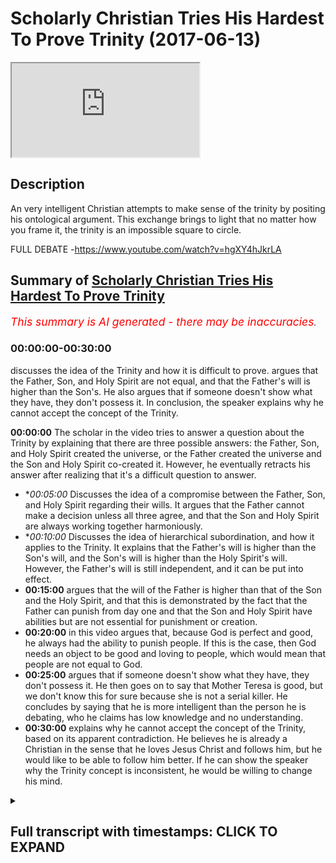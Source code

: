 # Scholarly Christian Tries His Hardest To Prove Trinity (2017-06-13)

<iframe loading='lazy' allow='autoplay' src='https://www.youtube.com/embed/gfo_IMb0t6M'></iframe>

## Description

An very intelligent Christian attempts to make sense of the trinity by positing his ontological argument. This exchange brings to light that no matter how you frame it, the trinity is an impossible square to circle.

FULL DEBATE -https://www.youtube.com/watch?v=hgXY4hJkrLA

## Summary of [Scholarly Christian Tries His Hardest To Prove Trinity](https://www.youtube.com/watch?v=gfo_IMb0t6M)


*<span style="color:red; font-size:125%">This summary is AI generated - there may be inaccuracies</span>. [](/)*

### <a onclick="modifyYTiframeseektime('0')">00:00:00-00:30:00</a>

discusses the idea of the Trinity and how it is difficult to prove. argues that the Father, Son, and Holy Spirit are not equal, and that the Father's will is higher than the Son's. He also argues that if someone doesn't show what they have, they don't possess it. In conclusion, the speaker explains why he cannot accept the concept of the Trinity.

**<a onclick="modifyYTiframeseektime('0')">00:00:00</a>** The scholar in the video tries to answer a question about the Trinity by explaining that there are three possible answers: the Father, Son, and Holy Spirit created the universe, or the Father created the universe and the Son and Holy Spirit co-created it. However, he eventually retracts his answer after realizing that it's a difficult question to answer.
* **<a onclick="modifyYTiframeseektime('300')">00:05:00</a>* Discusses the idea of a compromise between the Father, Son, and Holy Spirit regarding their wills. It argues that the Father cannot make a decision unless all three agree, and that the Son and Holy Spirit are always working together harmoniously.
* **<a onclick="modifyYTiframeseektime('600')">00:10:00</a>* Discusses the idea of hierarchical subordination, and how it applies to the Trinity. It explains that the Father's will is higher than the Son's will, and the Son's will is higher than the Holy Spirit's will. However, the Father's will is still independent, and it can be put into effect.
* **<a onclick="modifyYTiframeseektime('900')">00:15:00</a>** argues that the will of the Father is higher than that of the Son and the Holy Spirit, and that this is demonstrated by the fact that the Father can punish from day one and that the Son and Holy Spirit have abilities but are not essential for punishment or creation.
* **<a onclick="modifyYTiframeseektime('1200')">00:20:00</a>** in this video argues that, because God is perfect and good, he always had the ability to punish people. If this is the case, then God needs an object to be good and loving to people, which would mean that people are not equal to God.
* **<a onclick="modifyYTiframeseektime('1500')">00:25:00</a>** argues that if someone doesn't show what they have, they don't possess it. He then goes on to say that Mother Teresa is good, but we don't know this for sure because she is not a serial killer. He concludes by saying that he is more intelligent than the person he is debating, who he claims has low knowledge and no understanding.
* **<a onclick="modifyYTiframeseektime('1800')">00:30:00</a>** explains why he cannot accept the concept of the Trinity, based on its apparent contradiction. He believes he is already a Christian in the sense that he loves Jesus Christ and follows him, but he would like to be able to follow him better. If he can show the speaker why the Trinity concept is inconsistent, he would be willing to change his mind.

<details><summary><h2>Full transcript with timestamps: CLICK TO EXPAND</h2></summary>

<a onclick="modifyYTiframeseektime('0')">0:00:00</a> frankly the morality of question I think  
<a onclick="modifyYTiframeseektime('1')">0:00:01</a> that question should be asked your  
<a onclick="modifyYTiframeseektime('2')">0:00:02</a> priests with themselves and understand  
<a onclick="modifyYTiframeseektime('4')">0:00:04</a> it that's all you had modeless and five  
<a onclick="modifyYTiframeseektime('5')">0:00:05</a> sizes and different it with the  
<a onclick="modifyYTiframeseektime('8')">0:00:08</a> approximate no no one disagreed also  
<a onclick="modifyYTiframeseektime('10')">0:00:10</a> hate no one realized you have sex to be  
<a onclick="modifyYTiframeseektime('12')">0:00:12</a> the owner to criticize you your primary  
<a onclick="modifyYTiframeseektime('14')">0:00:14</a> discreet as well but no one disagrees  
<a onclick="modifyYTiframeseektime('16')">0:00:16</a> there is no limitations of the Bible  
<a onclick="modifyYTiframeseektime('18')">0:00:18</a> because I listen this is why me you  
<a onclick="modifyYTiframeseektime('20')">0:00:20</a> supervise them I'm saying you've said  
<a onclick="modifyYTiframeseektime('22')">0:00:22</a> about a different sect of Islam  
<a onclick="modifyYTiframeseektime('24')">0:00:24</a> look at what your for suppose what you  
<a onclick="modifyYTiframeseektime('27')">0:00:27</a> my question to you was simple yeah and I  
<a onclick="modifyYTiframeseektime('29')">0:00:29</a> want you to answer my question I'm  
<a onclick="modifyYTiframeseektime('30')">0:00:30</a> saying to you look we've got three  
<a onclick="modifyYTiframeseektime('33')">0:00:33</a> possibilities  
<a onclick="modifyYTiframeseektime('33')">0:00:33</a> it was previously relieved and innocent  
<a onclick="modifyYTiframeseektime('36')">0:00:36</a> I don't feel impression is this is a  
<a onclick="modifyYTiframeseektime('37')">0:00:37</a> father quick serve either it since the  
<a onclick="modifyYTiframeseektime('39')">0:00:39</a> father the ultimate creates or both  
<a onclick="modifyYTiframeseektime('41')">0:00:41</a> exists yes or no  
<a onclick="modifyYTiframeseektime('44')">0:00:44</a> Yoshio defined you're making like it  
<a onclick="modifyYTiframeseektime('46')">0:00:46</a> doesn't run it is the father bill such a  
<a onclick="modifyYTiframeseektime('49')">0:00:49</a> solemn ask you this is our questioning  
<a onclick="modifyYTiframeseektime('51')">0:00:51</a> you it's a father frame of the question  
<a onclick="modifyYTiframeseektime('53')">0:00:53</a> yeah which you become confused by the  
<a onclick="modifyYTiframeseektime('55')">0:00:55</a> way you frame the question why argue it  
<a onclick="modifyYTiframeseektime('57')">0:00:57</a> we argue and you know answer my question  
<a onclick="modifyYTiframeseektime('59')">0:00:59</a> if your people are realizing that  
<a onclick="modifyYTiframeseektime('60')">0:01:00</a> nothing else your wife is because  
<a onclick="modifyYTiframeseektime('65')">0:01:05</a> philosophers and restricted line is the  
<a onclick="modifyYTiframeseektime('71')">0:01:11</a> crater crash is the father the creator  
<a onclick="modifyYTiframeseektime('73')">0:01:13</a> you know the question fundamentally  
<a onclick="modifyYTiframeseektime('74')">0:01:14</a> wrong really understand the Christian  
<a onclick="modifyYTiframeseektime('77')">0:01:17</a> constables go I'm just asking is a  
<a onclick="modifyYTiframeseektime('79')">0:01:19</a> fundraiser on chronic say that's a super  
<a onclick="modifyYTiframeseektime('81')">0:01:21</a> father come Holy Spirit that he's the  
<a onclick="modifyYTiframeseektime('84')">0:01:24</a> traitor who the father horizontal  
<a onclick="modifyYTiframeseektime('86')">0:01:26</a> between goes the grip now I'm just  
<a onclick="modifyYTiframeseektime('88')">0:01:28</a> asking you now let me let me with your  
<a onclick="modifyYTiframeseektime('90')">0:01:30</a> journey the Trinity has three different  
<a onclick="modifyYTiframeseektime('92')">0:01:32</a> part yeah not on okay three different  
<a onclick="modifyYTiframeseektime('95')">0:01:35</a> persons I saw it I apologize I put my my  
<a onclick="modifyYTiframeseektime('97')">0:01:37</a> mistake my mistake my mistake Monica  
<a onclick="modifyYTiframeseektime('99')">0:01:39</a> very promising research okay fine like  
<a onclick="modifyYTiframeseektime('102')">0:01:42</a> which is fine fine I retracted it I  
<a onclick="modifyYTiframeseektime('105')">0:01:45</a> retracted it I'm sorry I'm late okay you  
<a onclick="modifyYTiframeseektime('109')">0:01:49</a> must get it right all right now Peter  
<a onclick="modifyYTiframeseektime('111')">0:01:51</a> Fonda that's one person else did the  
<a onclick="modifyYTiframeseektime('113')">0:01:53</a> father  
<a onclick="modifyYTiframeseektime('114')">0:01:54</a> solely and ultimately create universes  
<a onclick="modifyYTiframeseektime('116')">0:01:56</a> on earth or creating the world  
<a onclick="modifyYTiframeseektime('118')">0:01:58</a> the father cylinder  
<a onclick="modifyYTiframeseektime('121')">0:02:01</a> laughing mr. popper this is becoming a  
<a onclick="modifyYTiframeseektime('124')">0:02:04</a> spectacle but you want to sail  
<a onclick="modifyYTiframeseektime('127')">0:02:07</a> especially with Genesis in Genesis 1:1  
<a onclick="modifyYTiframeseektime('131')">0:02:11</a> it's only we don't want let the public  
<a onclick="modifyYTiframeseektime('133')">0:02:13</a> see for yourself okay let's go by myself  
<a onclick="modifyYTiframeseektime('135')">0:02:15</a> according to the Bible here's a fully  
<a onclick="modifyYTiframeseektime('137')">0:02:17</a> holy search he's probably going to be a  
<a onclick="modifyYTiframeseektime('139')">0:02:19</a> bishop yes yes let us make man in our  
<a onclick="modifyYTiframeseektime('142')">0:02:22</a> image but my issue here is this Jesus  
<a onclick="modifyYTiframeseektime('145')">0:02:25</a> fine but we did Jesus Christ for crater  
<a onclick="modifyYTiframeseektime('148')">0:02:28</a> and I know you know you don't believe it  
<a onclick="modifyYTiframeseektime('150')">0:02:30</a> you can't you can't seriously listen  
<a onclick="modifyYTiframeseektime('152')">0:02:32</a> this and Roger I know you see the  
<a onclick="modifyYTiframeseektime('154')">0:02:34</a> contradiction you interrupted me yes I'm  
<a onclick="modifyYTiframeseektime('157')">0:02:37</a> sorry buddy I'm sorry I sick dog I think  
<a onclick="modifyYTiframeseektime('160')">0:02:40</a> the problem is what you're doing right  
<a onclick="modifyYTiframeseektime('161')">0:02:41</a> now you're going to pray for a frame of  
<a onclick="modifyYTiframeseektime('163')">0:02:43</a> honor and the way you want I'm asking up  
<a onclick="modifyYTiframeseektime('164')">0:02:44</a> some parsley and it's a fair question  
<a onclick="modifyYTiframeseektime('167')">0:02:47</a> I'm sure they'd all be honest with  
<a onclick="modifyYTiframeseektime('169')">0:02:49</a> yourself yes let the Bible speak  
<a onclick="modifyYTiframeseektime('170')">0:02:50</a> I'm being honest I'm asking is this a  
<a onclick="modifyYTiframeseektime('173')">0:02:53</a> fair question did the father create the  
<a onclick="modifyYTiframeseektime('175')">0:02:55</a> universe yes or no with a fellow with a  
<a onclick="modifyYTiframeseektime('177')">0:02:57</a> son Holy Spirit era there's a father so  
<a onclick="modifyYTiframeseektime('179')">0:02:59</a> neat no no no no no my question and the  
<a onclick="modifyYTiframeseektime('182')">0:03:02</a> holy supply power did the father create  
<a onclick="modifyYTiframeseektime('192')">0:03:12</a> the universe only harmonious our son  
<a onclick="modifyYTiframeseektime('195')">0:03:15</a> Holy Spirit create the universe I'm  
<a onclick="modifyYTiframeseektime('196')">0:03:16</a> asking you about the father once Oh Lord  
<a onclick="modifyYTiframeseektime('199')">0:03:19</a> father son Holy Spirit so no daughters  
<a onclick="modifyYTiframeseektime('202')">0:03:22</a> oh great so there are so your answer is  
<a onclick="modifyYTiframeseektime('204')">0:03:24</a> no then God in himself  
<a onclick="modifyYTiframeseektime('206')">0:03:26</a> now this for the father by himself is  
<a onclick="modifyYTiframeseektime('208')">0:03:28</a> not cleaning responsibility okay  
<a onclick="modifyYTiframeseektime('210')">0:03:30</a> the father is an entity is a person yeah  
<a onclick="modifyYTiframeseektime('214')">0:03:34</a> okay so I can research you the father  
<a onclick="modifyYTiframeseektime('216')">0:03:36</a> specifically yes okay I'm asking your  
<a onclick="modifyYTiframeseektime('220')">0:03:40</a> question just about the father I'm  
<a onclick="modifyYTiframeseektime('222')">0:03:42</a> asking did the father create the  
<a onclick="modifyYTiframeseektime('225')">0:03:45</a> universe yes or no it's such an easy  
<a onclick="modifyYTiframeseektime('227')">0:03:47</a> question I can't believe that we do this  
<a onclick="modifyYTiframeseektime('229')">0:03:49</a> the problem is getting on a species is  
<a onclick="modifyYTiframeseektime('234')">0:03:54</a> contrasting cause it's once you sound  
<a onclick="modifyYTiframeseektime('236')">0:03:56</a> like a politician my mind like a very  
<a onclick="modifyYTiframeseektime('239')">0:03:59</a> fancy  
<a onclick="modifyYTiframeseektime('241')">0:04:01</a> Julian tonight you want you want a  
<a onclick="modifyYTiframeseektime('243')">0:04:03</a> hooker you're right a question I'm  
<a onclick="modifyYTiframeseektime('245')">0:04:05</a> trying to teach you something I say look  
<a onclick="modifyYTiframeseektime('246')">0:04:06</a> don't try am I not allowed according to  
<a onclick="modifyYTiframeseektime('250')">0:04:10</a> the Trinity your understanding of the  
<a onclick="modifyYTiframeseektime('251')">0:04:11</a> Constitution - yeah  
<a onclick="modifyYTiframeseektime('253')">0:04:13</a> am I not allowed to make specific  
<a onclick="modifyYTiframeseektime('255')">0:04:15</a> references so I also have the three  
<a onclick="modifyYTiframeseektime('258')">0:04:18</a> entities of the tourney am I not allowed  
<a onclick="modifyYTiframeseektime('260')">0:04:20</a> to do that but you understand how the  
<a onclick="modifyYTiframeseektime('261')">0:04:21</a> Bible talks about Thor what is one okay  
<a onclick="modifyYTiframeseektime('264')">0:04:24</a> fine fine every first year hisses you  
<a onclick="modifyYTiframeseektime('266')">0:04:26</a> can't separate the father the father  
<a onclick="modifyYTiframeseektime('268')">0:04:28</a> make you puke on Wednesday we'll make  
<a onclick="modifyYTiframeseektime('271')">0:04:31</a> sure so I can talk about the fun one so  
<a onclick="modifyYTiframeseektime('272')">0:04:32</a> we can talk about I'm trying to say your  
<a onclick="modifyYTiframeseektime('274')">0:04:34</a> question is why do you need to  
<a onclick="modifyYTiframeseektime('278')">0:04:38</a> understand how project within the Bible  
<a onclick="modifyYTiframeseektime('279')">0:04:39</a> and why this report with this behavior  
<a onclick="modifyYTiframeseektime('281')">0:04:41</a> stops one yes I clearly see that Jesus  
<a onclick="modifyYTiframeseektime('284')">0:04:44</a> Christ is worship before him jealous God  
<a onclick="modifyYTiframeseektime('286')">0:04:46</a> the particle a master yes of course the  
<a onclick="modifyYTiframeseektime('288')">0:04:48</a> part is called for the sons of God it  
<a onclick="modifyYTiframeseektime('291')">0:04:51</a> said that the Sun for the world going  
<a onclick="modifyYTiframeseektime('292')">0:04:52</a> back to our previous open  
<a onclick="modifyYTiframeseektime('293')">0:04:53</a> nobody's various sports that we  
<a onclick="modifyYTiframeseektime('295')">0:04:55</a> apprentice well what about occupy you  
<a onclick="modifyYTiframeseektime('297')">0:04:57</a> see you're asking because they kind of  
<a onclick="modifyYTiframeseektime('298')">0:04:58</a> look at the understand in the Bible to  
<a onclick="modifyYTiframeseektime('300')">0:05:00</a> say an agreement abilities review  
<a onclick="modifyYTiframeseektime('303')">0:05:03</a> Keeley's Elohim prefer listen listen  
<a onclick="modifyYTiframeseektime('305')">0:05:05</a> listen listen listen my question is it's  
<a onclick="modifyYTiframeseektime('307')">0:05:07</a> a misdemeanor and real it can be look at  
<a onclick="modifyYTiframeseektime('310')">0:05:10</a> me  
<a onclick="modifyYTiframeseektime('310')">0:05:10</a> Andrew it says I'm not the Moblin mind  
<a onclick="modifyYTiframeseektime('312')">0:05:12</a> games I'm asking you straight forward  
<a onclick="modifyYTiframeseektime('315')">0:05:15</a> person now let me ask you a question did  
<a onclick="modifyYTiframeseektime('317')">0:05:17</a> the Holy Spirit clear the universe the  
<a onclick="modifyYTiframeseektime('319')">0:05:19</a> Jesus Prayer universe did the power pity  
<a onclick="modifyYTiframeseektime('321')">0:05:21</a> of us okay now if I say to you look if  
<a onclick="modifyYTiframeseektime('325')">0:05:25</a> they all clear the universe has the Holy  
<a onclick="modifyYTiframeseektime('327')">0:05:27</a> Spirit go on independent will it doesn't  
<a onclick="modifyYTiframeseektime('330')">0:05:30</a> have an independent will Jesus will have  
<a onclick="modifyYTiframeseektime('332')">0:05:32</a> an independent real the father of  
<a onclick="modifyYTiframeseektime('333')">0:05:33</a> non-violent offender will will okay all  
<a onclick="modifyYTiframeseektime('338')">0:05:38</a> right what so Jesus can't make decisions  
<a onclick="modifyYTiframeseektime('341')">0:05:41</a> one of us is when you but you see he  
<a onclick="modifyYTiframeseektime('343')">0:05:43</a> discussed our great teachers had praise  
<a onclick="modifyYTiframeseektime('345')">0:05:45</a> to the Father  
<a onclick="modifyYTiframeseektime('346')">0:05:46</a> it is my Lord and my god it says because  
<a onclick="modifyYTiframeseektime('349')">0:05:49</a> I'm very clearly when you buddy prayed  
<a onclick="modifyYTiframeseektime('351')">0:05:51</a> or have independent will explain yes  
<a onclick="modifyYTiframeseektime('354')">0:05:54</a> because if they have one one will do  
<a onclick="modifyYTiframeseektime('357')">0:05:57</a> knowledge they don't have a dependable  
<a onclick="modifyYTiframeseektime('358')">0:05:58</a> it's God's will you call it  
<a onclick="modifyYTiframeseektime('360')">0:06:00</a> okay now this is so good would you agree  
<a onclick="modifyYTiframeseektime('363')">0:06:03</a> decision sir would you agree that his  
<a onclick="modifyYTiframeseektime('366')">0:06:06</a> people power/power the PhD students to  
<a onclick="modifyYTiframeseektime('369')">0:06:09</a> come to earth ironically would you agree  
<a onclick="modifyYTiframeseektime('370')">0:06:10</a> with this way which means a little  
<a onclick="modifyYTiframeseektime('372')">0:06:12</a> awesome  
<a onclick="modifyYTiframeseektime('373')">0:06:13</a> has Jesus going independent will he said  
<a onclick="modifyYTiframeseektime('376')">0:06:16</a> no I said does the father have an  
<a onclick="modifyYTiframeseektime('378')">0:06:18</a> independent way to know such as always  
<a onclick="modifyYTiframeseektime('380')">0:06:20</a> to have an independent way to know is  
<a onclick="modifyYTiframeseektime('381')">0:06:21</a> that your understanding of the tree okay  
<a onclick="modifyYTiframeseektime('383')">0:06:23</a> so well you have to say when you're  
<a onclick="modifyYTiframeseektime('384')">0:06:24</a> talking about the will make sure not  
<a onclick="modifyYTiframeseektime('386')">0:06:26</a> human village Jesus not I'm talking look  
<a onclick="modifyYTiframeseektime('389')">0:06:29</a> for example here with the father that  
<a onclick="modifyYTiframeseektime('391')">0:06:31</a> I'm just ocular straightforward question  
<a onclick="modifyYTiframeseektime('393')">0:06:33</a> independent means that there's no other  
<a onclick="modifyYTiframeseektime('395')">0:06:35</a> into the interdependent agencies I'm  
<a onclick="modifyYTiframeseektime('397')">0:06:37</a> just saying as a father have an  
<a onclick="modifyYTiframeseektime('398')">0:06:38</a> independent will or an interdependent  
<a onclick="modifyYTiframeseektime('401')">0:06:41</a> world  
<a onclick="modifyYTiframeseektime('401')">0:06:41</a> that's what person I'm sorry so the  
<a onclick="modifyYTiframeseektime('403')">0:06:43</a> father does not have an independent rule  
<a onclick="modifyYTiframeseektime('404')">0:06:44</a> no okay so the father I cannot make a  
<a onclick="modifyYTiframeseektime('407')">0:06:47</a> decision  
<a onclick="modifyYTiframeseektime('408')">0:06:48</a> this is such a this is presently there  
<a onclick="modifyYTiframeseektime('411')">0:06:51</a> are other can I think the father cannot  
<a onclick="modifyYTiframeseektime('412')">0:06:52</a> make a decision unless you have a two  
<a onclick="modifyYTiframeseektime('414')">0:06:54</a> agencies agree yeah okay let's do this  
<a onclick="modifyYTiframeseektime('417')">0:06:57</a> it's we're going to go back to the  
<a onclick="modifyYTiframeseektime('419')">0:06:59</a> scripture when it's talking about the  
<a onclick="modifyYTiframeseektime('420')">0:07:00</a> winnable yeah and whatever son yes what  
<a onclick="modifyYTiframeseektime('423')">0:07:03</a> we normally understand what I price in  
<a onclick="modifyYTiframeseektime('424')">0:07:04</a> the human a cartoon so you have a bill  
<a onclick="modifyYTiframeseektime('428')">0:07:08</a> in this provide confidence up here yeah  
<a onclick="modifyYTiframeseektime('430')">0:07:10</a> so here in the to nature yeah this by  
<a onclick="modifyYTiframeseektime('432')">0:07:12</a> nature the atom one will be human nature  
<a onclick="modifyYTiframeseektime('434')">0:07:14</a> got another way okay now I want to ask  
<a onclick="modifyYTiframeseektime('436')">0:07:16</a> you for a question this is so important  
<a onclick="modifyYTiframeseektime('438')">0:07:18</a> it is on board so forth are you saying  
<a onclick="modifyYTiframeseektime('442')">0:07:22</a> independency means you're not  
<a onclick="modifyYTiframeseektime('444')">0:07:24</a> independent it's definitely the weather  
<a onclick="modifyYTiframeseektime('446')">0:07:26</a> in every Rosa my question here today is  
<a onclick="modifyYTiframeseektime('449')">0:07:29</a> so the father cannot make a decision  
<a onclick="modifyYTiframeseektime('451')">0:07:31</a> unless the Holy Spirit and Jesus  
<a onclick="modifyYTiframeseektime('454')">0:07:34</a> approves this decision yes whether from  
<a onclick="modifyYTiframeseektime('457')">0:07:37</a> under public using all the second okay  
<a onclick="modifyYTiframeseektime('460')">0:07:40</a> okay all right you have to then first be  
<a onclick="modifyYTiframeseektime('465')">0:07:45</a> same because the Father Son Holy Spirit  
<a onclick="modifyYTiframeseektime('467')">0:07:47</a> are perfectly good all right that means  
<a onclick="modifyYTiframeseektime('469')">0:07:49</a> that they will automatically follow the  
<a onclick="modifyYTiframeseektime('471')">0:07:51</a> same wills together no no okay so there  
<a onclick="modifyYTiframeseektime('474')">0:07:54</a> will never be a classroom Jake I know  
<a onclick="modifyYTiframeseektime('476')">0:07:56</a> your question is non-sensitive  
<a onclick="modifyYTiframeseektime('478')">0:07:58</a> you know it's not the same as complete  
<a onclick="modifyYTiframeseektime('481')">0:08:01</a> one second one second go ahead sir to  
<a onclick="modifyYTiframeseektime('483')">0:08:03</a> sing the Son and the spirit yes it's  
<a onclick="modifyYTiframeseektime('485')">0:08:05</a> through agree to something yes then you  
<a onclick="modifyYTiframeseektime('487')">0:08:07</a> are presupposing that they could  
<a onclick="modifyYTiframeseektime('489')">0:08:09</a> disagree  
<a onclick="modifyYTiframeseektime('489')">0:08:09</a> none of our because not presuppose that  
<a onclick="modifyYTiframeseektime('491')">0:08:11</a> let's ignore pieces I'm in agreement no  
<a onclick="modifyYTiframeseektime('494')">0:08:14</a> no no but that means that they have to  
<a onclick="modifyYTiframeseektime('495')">0:08:15</a> be the plan oh no no no no I'm saying it  
<a onclick="modifyYTiframeseektime('497')">0:08:17</a> no no no I want to share Bella it's one  
<a onclick="modifyYTiframeseektime('500')">0:08:20</a> thing you got the Father Son Holy Spirit  
<a onclick="modifyYTiframeseektime('501')">0:08:21</a> yeah you're saying that the father it's  
<a onclick="modifyYTiframeseektime('505')">0:08:25</a> not possible for the father to come to  
<a onclick="modifyYTiframeseektime('506')">0:08:26</a> an independent will that they have to be  
<a onclick="modifyYTiframeseektime('508')">0:08:28</a> independent interdependent with the Holy  
<a onclick="modifyYTiframeseektime('510')">0:08:30</a> Spirit and the son yeah  
<a onclick="modifyYTiframeseektime('513')">0:08:33</a> okay this suggests this suggests a  
<a onclick="modifyYTiframeseektime('517')">0:08:37</a> compromise between the three the three  
<a onclick="modifyYTiframeseektime('519')">0:08:39</a> different wheels so in other words all  
<a onclick="modifyYTiframeseektime('521')">0:08:41</a> three agencies all three entities have  
<a onclick="modifyYTiframeseektime('524')">0:08:44</a> come together and one of the two ways  
<a onclick="modifyYTiframeseektime('527')">0:08:47</a> and have come to basically they've  
<a onclick="modifyYTiframeseektime('529')">0:08:49</a> unified will I'll tell you one of the  
<a onclick="modifyYTiframeseektime('531')">0:08:51</a> two ways runway is that one will force  
<a onclick="modifyYTiframeseektime('536')">0:08:56</a> the other two wills to be subordinated  
<a onclick="modifyYTiframeseektime('537')">0:08:57</a> to them which obviously you don't agree  
<a onclick="modifyYTiframeseektime('539')">0:08:59</a> without considering yeah that's the  
<a onclick="modifyYTiframeseektime('540')">0:09:00</a> coordination isn't the other the other  
<a onclick="modifyYTiframeseektime('543')">0:09:03</a> possibility is that they were forced  
<a onclick="modifyYTiframeseektime('545')">0:09:05</a> into a democratic type compromise so  
<a onclick="modifyYTiframeseektime('547')">0:09:07</a> they came together the world came  
<a onclick="modifyYTiframeseektime('549')">0:09:09</a> together literally like in they're doing  
<a onclick="modifyYTiframeseektime('550')">0:09:10</a> the house of parliament and the settlers  
<a onclick="modifyYTiframeseektime('552')">0:09:12</a> okay let's make sure that we agree on  
<a onclick="modifyYTiframeseektime('554')">0:09:14</a> every single thing and therefore the  
<a onclick="modifyYTiframeseektime('557')">0:09:17</a> compromise was made between all three  
<a onclick="modifyYTiframeseektime('559')">0:09:19</a> wheels is that correct  
<a onclick="modifyYTiframeseektime('560')">0:09:20</a> okay so I'll say it depends what you  
<a onclick="modifyYTiframeseektime('562')">0:09:22</a> mean by subordination of them yes you  
<a onclick="modifyYTiframeseektime('563')">0:09:23</a> can hold two functional simulation okay  
<a onclick="modifyYTiframeseektime('566')">0:09:26</a> which is saying that there is  
<a onclick="modifyYTiframeseektime('567')">0:09:27</a> subordination in their relations okay  
<a onclick="modifyYTiframeseektime('569')">0:09:29</a> we're not in their essence so there is  
<a onclick="modifyYTiframeseektime('571')">0:09:31</a> not an ontological subordination  
<a onclick="modifyYTiframeseektime('573')">0:09:33</a> so our giving example arianism here  
<a onclick="modifyYTiframeseektime('576')">0:09:36</a> saying that the father and the son had  
<a onclick="modifyYTiframeseektime('578')">0:09:38</a> differences in their head yes in their  
<a onclick="modifyYTiframeseektime('580')">0:09:40</a> ontology yes so that's why the Sun was  
<a onclick="modifyYTiframeseektime('582')">0:09:42</a> I'm subordinate to the father and that  
<a onclick="modifyYTiframeseektime('584')">0:09:44</a> was a problem that was a half thousand  
<a onclick="modifyYTiframeseektime('586')">0:09:46</a> register while in the Trinity there's  
<a onclick="modifyYTiframeseektime('588')">0:09:48</a> always been understood that there is a  
<a onclick="modifyYTiframeseektime('589')">0:09:49</a> functionals of automation  
<a onclick="modifyYTiframeseektime('590')">0:09:50</a> okay so who's the fella doc yeah there  
<a onclick="modifyYTiframeseektime('592')">0:09:52</a> is a relational hierarchy in the Trinity  
<a onclick="modifyYTiframeseektime('595')">0:09:55</a> a relation while not one of essence  
<a onclick="modifyYTiframeseektime('597')">0:09:57</a> Western center because the father is the  
<a onclick="modifyYTiframeseektime('599')">0:09:59</a> one who generates your son the pergola  
<a onclick="modifyYTiframeseektime('602')">0:10:02</a> okay and the spirit is one who's spy  
<a onclick="modifyYTiframeseektime('604')">0:10:04</a> rated by the bar today Israel a nation I  
<a onclick="modifyYTiframeseektime('607')">0:10:07</a> rock we're not wanted okay the answer  
<a onclick="modifyYTiframeseektime('611')">0:10:11</a> was it I think I read that that's that's  
<a onclick="modifyYTiframeseektime('615')">0:10:15</a> what the learning yes just something  
<a onclick="modifyYTiframeseektime('617')">0:10:17</a> Joshua what people yes yeah sure Andrew  
<a onclick="modifyYTiframeseektime('621')">0:10:21</a> yep I've been going but I think I think  
<a onclick="modifyYTiframeseektime('623')">0:10:23</a> both of you don't understand what the  
<a onclick="modifyYTiframeseektime('625')">0:10:25</a> earlier thing no let me to go is so I  
<a onclick="modifyYTiframeseektime('629')">0:10:29</a> gave me an example so when you have an  
<a onclick="modifyYTiframeseektime('632')">0:10:32</a> ontological  
<a onclick="modifyYTiframeseektime('633')">0:10:33</a> okay differs between an SM betwee to  
<a onclick="modifyYTiframeseektime('636')">0:10:36</a> individualism okay you're saying that  
<a onclick="modifyYTiframeseektime('637')">0:10:37</a> one in their essence is less than the  
<a onclick="modifyYTiframeseektime('639')">0:10:39</a> other so a few minutes are forget it I  
<a onclick="modifyYTiframeseektime('641')">0:10:41</a> have an ontological difference with  
<a onclick="modifyYTiframeseektime('643')">0:10:43</a> another animal an animal is metal  
<a onclick="modifyYTiframeseektime('646')">0:10:46</a> simple okay or cat wasn't honest to suit  
<a onclick="modifyYTiframeseektime('649')">0:10:49</a> our agency so you're all your value is  
<a onclick="modifyYTiframeseektime('651')">0:10:51</a> higher than them you can't do that away  
<a onclick="modifyYTiframeseektime('653')">0:10:53</a> because that's why you don't going to  
<a onclick="modifyYTiframeseektime('655')">0:10:55</a> tell for you know very have to kill an  
<a onclick="modifyYTiframeseektime('657')">0:10:57</a> animal with something wrong okay but if  
<a onclick="modifyYTiframeseektime('659')">0:10:59</a> you look at a family that's right that's  
<a onclick="modifyYTiframeseektime('661')">0:11:01</a> based on like our religious respect it  
<a onclick="modifyYTiframeseektime('662')">0:11:02</a> was like eleven is the more the thing  
<a onclick="modifyYTiframeseektime('664')">0:11:04</a> okay what slice your dog on you and they  
<a onclick="modifyYTiframeseektime('666')">0:11:06</a> give argon yeah and I'm saying I'm  
<a onclick="modifyYTiframeseektime('668')">0:11:08</a> making a similar one so then if you're  
<a onclick="modifyYTiframeseektime('670')">0:11:10</a> looking at relational subordination yeah  
<a onclick="modifyYTiframeseektime('672')">0:11:12</a> you can see in less in a family family  
<a onclick="modifyYTiframeseektime('675')">0:11:15</a> unit yes okay I and my father are same  
<a onclick="modifyYTiframeseektime('678')">0:11:18</a> in essence there is no ontological you  
<a onclick="modifyYTiframeseektime('680')">0:11:20</a> know like the feminist I'm a human  
<a onclick="modifyYTiframeseektime('682')">0:11:22</a> either you are a human from that  
<a onclick="modifyYTiframeseektime('684')">0:11:24</a> perspective yes okay so when were you in  
<a onclick="modifyYTiframeseektime('686')">0:11:26</a> the dog are the same and essences or  
<a onclick="modifyYTiframeseektime('687')">0:11:27</a> then you want to I don't share the same  
<a onclick="modifyYTiframeseektime('689')">0:11:29</a> exercises or if you do I thought the  
<a onclick="modifyYTiframeseektime('691')">0:11:31</a> human no no no no no mmm no let me tell  
<a onclick="modifyYTiframeseektime('694')">0:11:34</a> me one another  
<a onclick="modifyYTiframeseektime('695')">0:11:35</a> yes so depends on which dog you're  
<a onclick="modifyYTiframeseektime('697')">0:11:37</a> talking about some humans are real those  
<a onclick="modifyYTiframeseektime('699')">0:11:39</a> are going back we're gonna say yeah  
<a onclick="modifyYTiframeseektime('702')">0:11:42</a> actually this is going back to this is  
<a onclick="modifyYTiframeseektime('706')">0:11:46</a> called taxonomy K all these are called  
<a onclick="modifyYTiframeseektime('707')">0:11:47</a> taxonomy or classification yeah they're  
<a onclick="modifyYTiframeseektime('709')">0:11:49</a> actually arbitrary someone has come  
<a onclick="modifyYTiframeseektime('712')">0:11:52</a> about and said look let us differentiate  
<a onclick="modifyYTiframeseektime('715')">0:11:55</a> between you and the dog on the basis we  
<a onclick="modifyYTiframeseektime('719')">0:11:59</a> need to go yell combat that's right  
<a onclick="modifyYTiframeseektime('720')">0:12:00</a> we'll carry on yes ma'am okay let's give  
<a onclick="modifyYTiframeseektime('723')">0:12:03</a> you and the dog are differentiated on  
<a onclick="modifyYTiframeseektime('726')">0:12:06</a> let's say all the species basis yeah  
<a onclick="modifyYTiframeseektime('728')">0:12:08</a> well if I came along and said you know  
<a onclick="modifyYTiframeseektime('730')">0:12:10</a> hold on I don't want you to be  
<a onclick="modifyYTiframeseektime('732')">0:12:12</a> differentiated from the dog let's say  
<a onclick="modifyYTiframeseektime('734')">0:12:14</a> any living creature any living creature  
<a onclick="modifyYTiframeseektime('736')">0:12:16</a> is one category anything that's  
<a onclick="modifyYTiframeseektime('738')">0:12:18</a> inanimate is another carry there for you  
<a onclick="modifyYTiframeseektime('739')">0:12:19</a> and the dog on the same category so so I  
<a onclick="modifyYTiframeseektime('742')">0:12:22</a> just am avoid you would still say that  
<a onclick="modifyYTiframeseektime('744')">0:12:24</a> that person is not a dog you can  
<a onclick="modifyYTiframeseektime('747')">0:12:27</a> distinguish because that's what I can  
<a onclick="modifyYTiframeseektime('748')">0:12:28</a> write because we label the dog in a  
<a onclick="modifyYTiframeseektime('749')">0:12:29</a> certain way I think because of the  
<a onclick="modifyYTiframeseektime('751')">0:12:31</a> properties of the human they say  
<a onclick="modifyYTiframeseektime('752')">0:12:32</a> rationality moral awareness the case  
<a onclick="modifyYTiframeseektime('754')">0:12:34</a> that dog does not have because the dog  
<a onclick="modifyYTiframeseektime('756')">0:12:36</a> does not have rationally I don't know we  
<a onclick="modifyYTiframeseektime('758')">0:12:38</a> will then say that there is a bigger  
<a onclick="modifyYTiframeseektime('759')">0:12:39</a> than ethic yeah it's just so much yeah I  
<a onclick="modifyYTiframeseektime('761')">0:12:41</a> answer so I can you see you out in  
<a onclick="modifyYTiframeseektime('763')">0:12:43</a> become like a here then when we go to  
<a onclick="modifyYTiframeseektime('765')">0:12:45</a> relational subordination here you can  
<a onclick="modifyYTiframeseektime('767')">0:12:47</a> then look to a family and say that a  
<a onclick="modifyYTiframeseektime('769')">0:12:49</a> father who will have the same properties  
<a onclick="modifyYTiframeseektime('771')">0:12:51</a> as another as their son or is a  
<a onclick="modifyYTiframeseektime('773')">0:12:53</a> population ality to make them a human  
<a onclick="modifyYTiframeseektime('776')">0:12:56</a> rocket to the real human being  
<a onclick="modifyYTiframeseektime('778')">0:12:58</a> okay yes but there is a relational  
<a onclick="modifyYTiframeseektime('780')">0:13:00</a> hierarchy in the family can unpack at  
<a onclick="modifyYTiframeseektime('782')">0:13:02</a> the father okay it's relationally some  
<a onclick="modifyYTiframeseektime('785')">0:13:05</a> superior to the Sun in or thing maybe  
<a onclick="modifyYTiframeseektime('787')">0:13:07</a> because they're the ones who pulled them  
<a onclick="modifyYTiframeseektime('789')">0:13:09</a> into being they're the source of every  
<a onclick="modifyYTiframeseektime('790')">0:13:10</a> so age the father bring Jesus into being  
<a onclick="modifyYTiframeseektime('792')">0:13:12</a> no I'm not talking about Trinity I'm  
<a onclick="modifyYTiframeseektime('794')">0:13:14</a> giving me I'm giving the example to Pam  
<a onclick="modifyYTiframeseektime('795')">0:13:15</a> oh yeah so you understand my time yes so  
<a onclick="modifyYTiframeseektime('798')">0:13:18</a> I'm saying that you can have relational  
<a onclick="modifyYTiframeseektime('800')">0:13:20</a> subordination a loop and you can have  
<a onclick="modifyYTiframeseektime('802')">0:13:22</a> ontological subordination in the Trinity  
<a onclick="modifyYTiframeseektime('805')">0:13:25</a> there is no ontological subordination  
<a onclick="modifyYTiframeseektime('807')">0:13:27</a> but there is one of a relational support  
<a onclick="modifyYTiframeseektime('809')">0:13:29</a> name okay so what are they so what that  
<a onclick="modifyYTiframeseektime('810')">0:13:30</a> relational sublimation is or entails is  
<a onclick="modifyYTiframeseektime('813')">0:13:33</a> that those in terms of functionality in  
<a onclick="modifyYTiframeseektime('815')">0:13:35</a> terms of functions and processes that  
<a onclick="modifyYTiframeseektime('817')">0:13:37</a> the father's is the highest Sofia yes  
<a onclick="modifyYTiframeseektime('820')">0:13:40</a> okay so then then then then it does make  
<a onclick="modifyYTiframeseektime('823')">0:13:43</a> sense for us to say the will is  
<a onclick="modifyYTiframeseektime('824')">0:13:44</a> independent what will its independent  
<a onclick="modifyYTiframeseektime('827')">0:13:47</a> while this was independent and it  
<a onclick="modifyYTiframeseektime('829')">0:13:49</a> trickles down why is it so you just said  
<a onclick="modifyYTiframeseektime('831')">0:13:51</a> they hit higher than do it yes so that  
<a onclick="modifyYTiframeseektime('832')">0:13:52</a> doesn't then presuppose that hackney it  
<a onclick="modifyYTiframeseektime('835')">0:13:55</a> will have the independent and not  
<a onclick="modifyYTiframeseektime('836')">0:13:56</a> incident no but his will is highest not  
<a onclick="modifyYTiframeseektime('838')">0:13:58</a> it depends how the Frog okay I'm a CEO  
<a onclick="modifyYTiframeseektime('839')">0:13:59</a> second is the Father's will them up so  
<a onclick="modifyYTiframeseektime('841')">0:14:01</a> is the father's will no illness well  
<a onclick="modifyYTiframeseektime('846')">0:14:06</a> let's just say is a more or less able to  
<a onclick="modifyYTiframeseektime('850')">0:14:10</a> be put into effect then the father the  
<a onclick="modifyYTiframeseektime('853')">0:14:13</a> Holy Spirit and the sons will she leave  
<a onclick="modifyYTiframeseektime('855')">0:14:15</a> us all I mean by that is that producing  
<a onclick="modifyYTiframeseektime('857')">0:14:17</a> is a hierarchical relationship relation  
<a onclick="modifyYTiframeseektime('859')">0:14:19</a> yeah Malaysia and you put the father at  
<a onclick="modifyYTiframeseektime('861')">0:14:21</a> the top of the hierarchy functional  
<a onclick="modifyYTiframeseektime('862')">0:14:22</a> functional yeah I'm not gonna buy it  
<a onclick="modifyYTiframeseektime('864')">0:14:24</a> biotin yes yes so from that perspective  
<a onclick="modifyYTiframeseektime('866')">0:14:26</a> that would suggest that we'll try put  
<a onclick="modifyYTiframeseektime('869')">0:14:29</a> hypothesizing here and saying in the  
<a onclick="modifyYTiframeseektime('871')">0:14:31</a> hypothesis under in the situation  
<a onclick="modifyYTiframeseektime('873')">0:14:33</a> whereby the world are different and  
<a onclick="modifyYTiframeseektime('877')">0:14:37</a> you're saying it's not possible what I'm  
<a onclick="modifyYTiframeseektime('878')">0:14:38</a> saying just for hypothesize wetherall's  
<a onclick="modifyYTiframeseektime('880')">0:14:40</a> are different the father's will would  
<a onclick="modifyYTiframeseektime('881')">0:14:41</a> would basically suppress yellow to us so  
<a onclick="modifyYTiframeseektime('885')">0:14:45</a> I'm saying they they all have three  
<a onclick="modifyYTiframeseektime('887')">0:14:47</a> wheels themselves but they are  
<a onclick="modifyYTiframeseektime('889')">0:14:49</a> interdependent there are three well it's  
<a onclick="modifyYTiframeseektime('891')">0:14:51</a> not one will that share they all have  
<a onclick="modifyYTiframeseektime('893')">0:14:53</a> free will  
<a onclick="modifyYTiframeseektime('894')">0:14:54</a> our interdependence now the father's one  
<a onclick="modifyYTiframeseektime('897')">0:14:57</a> unit up I'll give another example the  
<a onclick="modifyYTiframeseektime('900')">0:15:00</a> father we left yesterday audiences ideas  
<a onclick="modifyYTiframeseektime('904')">0:15:04</a> - well you said here they're  
<a onclick="modifyYTiframeseektime('905')">0:15:05</a> functionally the father's will is higher  
<a onclick="modifyYTiframeseektime('907')">0:15:07</a> than the other two that's what you said  
<a onclick="modifyYTiframeseektime('909')">0:15:09</a> no I said he I said you actually  
<a onclick="modifyYTiframeseektime('912')">0:15:12</a> relation I think I'm in the will of liar  
<a onclick="modifyYTiframeseektime('915')">0:15:15</a> okay so I guess okay this is coffee  
<a onclick="modifyYTiframeseektime('919')">0:15:19</a> after it's finished  
<a onclick="modifyYTiframeseektime('919')">0:15:19</a> why then we agree that's it so it's a  
<a onclick="modifyYTiframeseektime('924')">0:15:24</a> great way that suggestion the arc I  
<a onclick="modifyYTiframeseektime('926')">0:15:26</a> think I thought let me tell you the  
<a onclick="modifyYTiframeseektime('927')">0:15:27</a> implication on the application no no yes  
<a onclick="modifyYTiframeseektime('929')">0:15:29</a> no no no this is very it's not the  
<a onclick="modifyYTiframeseektime('931')">0:15:31</a> implication everything I was in this  
<a onclick="modifyYTiframeseektime('933')">0:15:33</a> plane is Pamela sorry I came in for my  
<a onclick="modifyYTiframeseektime('935')">0:15:35</a> argument I just want to put forward a  
<a onclick="modifyYTiframeseektime('937')">0:15:37</a> that this is not my argument as I own  
<a onclick="modifyYTiframeseektime('939')">0:15:39</a> the plan in chapter 23 verse night one  
<a onclick="modifyYTiframeseektime('941')">0:15:41</a> of the prime this is what expansion yeah  
<a onclick="modifyYTiframeseektime('944')">0:15:44</a> and look at the statute of that verse  
<a onclick="modifyYTiframeseektime('946')">0:15:46</a> it's a beautiful Lotus logically like  
<a onclick="modifyYTiframeseektime('948')">0:15:48</a> you like if you're saying that the will  
<a onclick="modifyYTiframeseektime('951')">0:15:51</a> of the Father  
<a onclick="modifyYTiframeseektime('952')">0:15:52</a> is higher than the other two will and he  
<a onclick="modifyYTiframeseektime('954')">0:15:54</a> functionally subordinates the other two  
<a onclick="modifyYTiframeseektime('956')">0:15:56</a> entities that suggest there is only one  
<a onclick="modifyYTiframeseektime('959')">0:15:59</a> true God why sure why because actually  
<a onclick="modifyYTiframeseektime('961')">0:16:01</a> the other two entities are not in fact  
<a onclick="modifyYTiframeseektime('963')">0:16:03</a> good they are subordinate to the other  
<a onclick="modifyYTiframeseektime('965')">0:16:05</a> entity so that's not true that's one God  
<a onclick="modifyYTiframeseektime('968')">0:16:08</a> there isn't - you have a problem then  
<a onclick="modifyYTiframeseektime('969')">0:16:09</a> the other two dollars and everything is  
<a onclick="modifyYTiframeseektime('971')">0:16:11</a> agent they're popping a point how it's  
<a onclick="modifyYTiframeseektime('973')">0:16:13</a> Lagos and groceries what makes some what  
<a onclick="modifyYTiframeseektime('976')">0:16:16</a> makes individual substance for its  
<a onclick="modifyYTiframeseektime('978')">0:16:18</a> possessing the divine property and as  
<a onclick="modifyYTiframeseektime('980')">0:16:20</a> there is no ontological subordination  
<a onclick="modifyYTiframeseektime('981')">0:16:21</a> ISM the father come notice there always  
<a onclick="modifyYTiframeseektime('983')">0:16:23</a> share the divine problem is okay nagging  
<a onclick="modifyYTiframeseektime('985')">0:16:25</a> layer the supposition  
<a onclick="modifyYTiframeseektime('987')">0:16:27</a> yes is also a portico so the father's  
<a onclick="modifyYTiframeseektime('990')">0:16:30</a> some of the Holy Spirit are not I'm  
<a onclick="modifyYTiframeseektime('991')">0:16:31</a> supposedly superbly okay can I'll go  
<a onclick="modifyYTiframeseektime('994')">0:16:34</a> second you know that means that the  
<a onclick="modifyYTiframeseektime('996')">0:16:36</a> father son no experience will have the  
<a onclick="modifyYTiframeseektime('998')">0:16:38</a> divine providence that makes them go  
<a onclick="modifyYTiframeseektime('1000')">0:16:40</a> massive even if their relationship  
<a onclick="modifyYTiframeseektime('1001')">0:16:41</a> doesn't like softly Josh awfully let me  
<a onclick="modifyYTiframeseektime('1004')">0:16:44</a> also crush their cousin I'm learning  
<a onclick="modifyYTiframeseektime('1005')">0:16:45</a> from you yes well let me complete look  
<a onclick="modifyYTiframeseektime('1007')">0:16:47</a> because I'm trying to hopefully I'll  
<a onclick="modifyYTiframeseektime('1009')">0:16:49</a> clear my doubt this is the most real  
<a onclick="modifyYTiframeseektime('1012')">0:16:52</a> question right yes would you agree with  
<a onclick="modifyYTiframeseektime('1014')">0:16:54</a> me that the fact that God is the  
<a onclick="modifyYTiframeseektime('1017')">0:16:57</a> ultimate creator of the world and he's  
<a onclick="modifyYTiframeseektime('1019')">0:16:59</a> also uh sustain and maintain of the  
<a onclick="modifyYTiframeseektime('1021')">0:17:01</a> world our parties to divine attributes  
<a onclick="modifyYTiframeseektime('1023')">0:17:03</a> and properties quit yet yes but it's a  
<a onclick="modifyYTiframeseektime('1025')">0:17:05</a> non-essential  
<a onclick="modifyYTiframeseektime('1026')">0:17:06</a> no no non essential I'm gonna know them  
<a onclick="modifyYTiframeseektime('1029')">0:17:09</a> so your God doesn't need central al  
<a onclick="modifyYTiframeseektime('1032')">0:17:12</a> rifai let me say it suburbia dig the  
<a onclick="modifyYTiframeseektime('1034')">0:17:14</a> question of God create the universe  
<a onclick="modifyYTiframeseektime('1037')">0:17:17</a> yes the fact I've got to God is the  
<a onclick="modifyYTiframeseektime('1040')">0:17:20</a> ultimate creator of all that exists and  
<a onclick="modifyYTiframeseektime('1042')">0:17:22</a> that God is the ultimate maintainable I  
<a onclick="modifyYTiframeseektime('1044')">0:17:24</a> exist and I've got it's the ultimate  
<a onclick="modifyYTiframeseektime('1046')">0:17:26</a> sustainer of all existence are these  
<a onclick="modifyYTiframeseektime('1048')">0:17:28</a> divine attributes or not we are but and  
<a onclick="modifyYTiframeseektime('1050')">0:17:30</a> non-essential so we must go so you need  
<a onclick="modifyYTiframeseektime('1053')">0:17:33</a> to enjoy to have the minerals real good  
<a onclick="modifyYTiframeseektime('1054')">0:17:34</a> yes okay then this is a problem arises  
<a onclick="modifyYTiframeseektime('1057')">0:17:37</a> that's exactly the problem watchful yes  
<a onclick="modifyYTiframeseektime('1059')">0:17:39</a> yes you contradict with your Testament  
<a onclick="modifyYTiframeseektime('1063')">0:17:43</a> by the way okay I have to show you  
<a onclick="modifyYTiframeseektime('1064')">0:17:44</a> sorry say no no no you project about  
<a onclick="modifyYTiframeseektime('1066')">0:17:46</a> cakes let's just say let's forget by the  
<a onclick="modifyYTiframeseektime('1068')">0:17:48</a> Old Testament yep now logically what  
<a onclick="modifyYTiframeseektime('1071')">0:17:51</a> you've had to do and this is so amazing  
<a onclick="modifyYTiframeseektime('1073')">0:17:53</a> well right it shows you a lie Lavinia  
<a onclick="modifyYTiframeseektime('1075')">0:17:55</a> they show you the superiority of a sound  
<a onclick="modifyYTiframeseektime('1078')">0:17:58</a> well I you should be able to prototype  
<a onclick="modifyYTiframeseektime('1080')">0:18:00</a> you got a point  
<a onclick="modifyYTiframeseektime('1081')">0:18:01</a> you know I'm telling you those anyway  
<a onclick="modifyYTiframeseektime('1083')">0:18:03</a> Andrew Josh the imitator point just  
<a onclick="modifyYTiframeseektime('1089')">0:18:09</a> listen to the play you have had to  
<a onclick="modifyYTiframeseektime('1092')">0:18:12</a> resort you have had to resort to  
<a onclick="modifyYTiframeseektime('1096')">0:18:16</a> redefining right means to be God in  
<a onclick="modifyYTiframeseektime('1100')">0:18:20</a> order in order to get away from the fact  
<a onclick="modifyYTiframeseektime('1103')">0:18:23</a> that there's one ultimate god that's  
<a onclick="modifyYTiframeseektime('1105')">0:18:25</a> important that's all the other entities  
<a onclick="modifyYTiframeseektime('1106')">0:18:26</a> have a limit in which explained why  
<a onclick="modifyYTiframeseektime('1109')">0:18:29</a> meant by non-essential yes perfect so  
<a onclick="modifyYTiframeseektime('1111')">0:18:31</a> there are certain attributes that make  
<a onclick="modifyYTiframeseektime('1113')">0:18:33</a> God God  
<a onclick="modifyYTiframeseektime('1114')">0:18:34</a> slacker like watches omnipotence  
<a onclick="modifyYTiframeseektime('1115')">0:18:35</a> omniscience and perfect couldn't okay  
<a onclick="modifyYTiframeseektime('1117')">0:18:37</a> hold on a second let me finish being the  
<a onclick="modifyYTiframeseektime('1119')">0:18:39</a> creator Queen the creator sustainer of  
<a onclick="modifyYTiframeseektime('1121')">0:18:41</a> the world is a non attention attribute  
<a onclick="modifyYTiframeseektime('1123')">0:18:43</a> is there any case to by that I finished  
<a onclick="modifyYTiframeseektime('1125')">0:18:45</a> my opinion you can technically huge  
<a onclick="modifyYTiframeseektime('1127')">0:18:47</a> shipping logic I'm trying to show you  
<a onclick="modifyYTiframeseektime('1128')">0:18:48</a> logic oh you do this vertically here  
<a onclick="modifyYTiframeseektime('1130')">0:18:50</a> alright yes unless you are going to take  
<a onclick="modifyYTiframeseektime('1134')">0:18:54</a> the creation itself has always existed  
<a onclick="modifyYTiframeseektime('1136')">0:18:56</a> then that means that it must be a  
<a onclick="modifyYTiframeseektime('1138')">0:18:58</a> non-essential action on a saucer tell me  
<a onclick="modifyYTiframeseektime('1141')">0:19:01</a> wisely number two I decide to white you  
<a onclick="modifyYTiframeseektime('1143')">0:19:03</a> agree with me that God has the ability  
<a onclick="modifyYTiframeseektime('1147')">0:19:07</a> so for example forgive yes you'll agree  
<a onclick="modifyYTiframeseektime('1153')">0:19:13</a> with me that God has the ability to get  
<a onclick="modifyYTiframeseektime('1155')">0:19:15</a> sin yeah yeah yep to punish okay you to  
<a onclick="modifyYTiframeseektime('1159')">0:19:19</a> love yes okay all right now were there  
<a onclick="modifyYTiframeseektime('1163')">0:19:23</a> always people or entities that got to  
<a onclick="modifyYTiframeseektime('1166')">0:19:26</a> punish well there always yes and NCS war  
<a onclick="modifyYTiframeseektime('1170')">0:19:30</a> for all eternity  
<a onclick="modifyYTiframeseektime('1171')">0:19:31</a> yeah all right so there was there was  
<a onclick="modifyYTiframeseektime('1174')">0:19:34</a> not there was a time when it wasn't  
<a onclick="modifyYTiframeseektime('1176')">0:19:36</a> something an object I've got to  
<a onclick="modifyYTiframeseektime('1179')">0:19:39</a> basically punish her yes for the NCI  
<a onclick="modifyYTiframeseektime('1181')">0:19:41</a> billing it he had the ability to punish  
<a onclick="modifyYTiframeseektime('1184')">0:19:44</a> from day one so the fact that it's on  
<a onclick="modifyYTiframeseektime('1187')">0:19:47</a> say no no I'm not saying it that how it  
<a onclick="modifyYTiframeseektime('1188')">0:19:48</a> goes I'm just saying that there's a  
<a onclick="modifyYTiframeseektime('1191')">0:19:51</a> there's a confusion here just because  
<a onclick="modifyYTiframeseektime('1193')">0:19:53</a> further has the ability to do something  
<a onclick="modifyYTiframeseektime('1194')">0:19:54</a> it doesn't mean the effect of that  
<a onclick="modifyYTiframeseektime('1196')">0:19:56</a> ability has to be present now electrical  
<a onclick="modifyYTiframeseektime('1199')">0:19:59</a> wire meant is a non-essential actually  
<a onclick="modifyYTiframeseektime('1201')">0:20:01</a> because what the attribute you talk  
<a onclick="modifyYTiframeseektime('1202')">0:20:02</a> about is omnipotence that's the ability  
<a onclick="modifyYTiframeseektime('1205')">0:20:05</a> to perform an action so you'll see a  
<a onclick="modifyYTiframeseektime('1206')">0:20:06</a> little more uninhibited is an essential  
<a onclick="modifyYTiframeseektime('1208')">0:20:08</a> having that create and sustain of the  
<a onclick="modifyYTiframeseektime('1211')">0:20:11</a> world was a knowledge center that really  
<a onclick="modifyYTiframeseektime('1212')">0:20:12</a> yes really then you will have to say one  
<a onclick="modifyYTiframeseektime('1215')">0:20:15</a> second being which is a present tense  
<a onclick="modifyYTiframeseektime('1217')">0:20:17</a> thing being but create or sustain the  
<a onclick="modifyYTiframeseektime('1220')">0:20:20</a> wire please living ability having we  
<a onclick="modifyYTiframeseektime('1221')">0:20:21</a> looked in that significant part of my  
<a onclick="modifyYTiframeseektime('1224')">0:20:24</a> heart  
<a onclick="modifyYTiframeseektime('1225')">0:20:25</a> okay no problem woman oh no problem no  
<a onclick="modifyYTiframeseektime('1229')">0:20:29</a> problem  
<a onclick="modifyYTiframeseektime('1229')">0:20:29</a> but be here but being the creator  
<a onclick="modifyYTiframeseektime('1232')">0:20:32</a> sustainer of the universe  
<a onclick="modifyYTiframeseektime('1233')">0:20:33</a> yes is not on this okay wait open that  
<a onclick="modifyYTiframeseektime('1235')">0:20:35</a> list let's come back there by the way  
<a onclick="modifyYTiframeseektime('1237')">0:20:37</a> there's no text about yourself in the  
<a onclick="modifyYTiframeseektime('1238')">0:20:38</a> Bible what's up my love you an  
<a onclick="modifyYTiframeseektime('1240')">0:20:40</a> assignment it wasn't until another time  
<a onclick="modifyYTiframeseektime('1241')">0:20:41</a> eight omnipotent damn yeah this is still  
<a onclick="modifyYTiframeseektime('1244')">0:20:44</a> this is still part of the problem what  
<a onclick="modifyYTiframeseektime('1246')">0:20:46</a> life omnipotent omnipotence here when  
<a onclick="modifyYTiframeseektime('1250')">0:20:50</a> you have the ability and strength to  
<a onclick="modifyYTiframeseektime('1252')">0:20:52</a> control everything operation yes  
<a onclick="modifyYTiframeseektime('1254')">0:20:54</a> now according to your taxonomy according  
<a onclick="modifyYTiframeseektime('1257')">0:20:57</a> to your classification according to your  
<a onclick="modifyYTiframeseektime('1259')">0:20:59</a> categorization according to your word  
<a onclick="modifyYTiframeseektime('1261')">0:21:01</a> you have said today that the basically  
<a onclick="modifyYTiframeseektime('1266')">0:21:06</a> the father functionally  
<a onclick="modifyYTiframeseektime('1268')">0:21:08</a> and there's a hierarchy it is a  
<a onclick="modifyYTiframeseektime('1269')">0:21:09</a> functional hierarchy where the father's  
<a onclick="modifyYTiframeseektime('1271')">0:21:11</a> disorder functional high road he said  
<a onclick="modifyYTiframeseektime('1273')">0:21:13</a> that yeah okay that would suggest that  
<a onclick="modifyYTiframeseektime('1275')">0:21:15</a> the other two entities are not equal  
<a onclick="modifyYTiframeseektime('1278')">0:21:18</a> functionally to the Father  
<a onclick="modifyYTiframeseektime('1280')">0:21:20</a> okay now in terms of omnipotence the  
<a onclick="modifyYTiframeseektime('1284')">0:21:24</a> ability to do things this would rip and  
<a onclick="modifyYTiframeseektime('1287')">0:21:27</a> still apply there so God's will God's  
<a onclick="modifyYTiframeseektime('1290')">0:21:30</a> omnipotence or the fathers of the  
<a onclick="modifyYTiframeseektime('1292')">0:21:32</a> paternity is higher the relative I could  
<a onclick="modifyYTiframeseektime('1295')">0:21:35</a> you then conveyed reasons again by Chris  
<a onclick="modifyYTiframeseektime('1297')">0:21:37</a> you're talking event ontological stages  
<a onclick="modifyYTiframeseektime('1299')">0:21:39</a> which is their properties at the  
<a onclick="modifyYTiframeseektime('1301')">0:21:41</a> gunrunner and the function function  
<a onclick="modifyYTiframeseektime('1302')">0:21:42</a> those are functionally their relation to  
<a onclick="modifyYTiframeseektime('1305')">0:21:45</a> each other  
<a onclick="modifyYTiframeseektime('1305')">0:21:45</a> I'm a passionate know so don't explain  
<a onclick="modifyYTiframeseektime('1308')">0:21:48</a> again why me  
<a onclick="modifyYTiframeseektime('1309')">0:21:49</a> yes sir relationally they are different  
<a onclick="modifyYTiframeseektime('1312')">0:21:52</a> ontologically they share the same  
<a onclick="modifyYTiframeseektime('1314')">0:21:54</a> property the son sorry the father son  
<a onclick="modifyYTiframeseektime('1317')">0:21:57</a> and spirit really on the problem  
<a onclick="modifyYTiframeseektime('1318')">0:21:58</a> surprise they all say medicine no  
<a onclick="modifyYTiframeseektime('1321')">0:22:01</a> because you're not understanding your  
<a onclick="modifyYTiframeseektime('1322')">0:22:02</a> completeness you reach over I searched  
<a onclick="modifyYTiframeseektime('1323')">0:22:03</a> what is this can you please be honest  
<a onclick="modifyYTiframeseektime('1325')">0:22:05</a> with me otherwise you know I think I'm  
<a onclick="modifyYTiframeseektime('1327')">0:22:07</a> pleased I like a good I know have you  
<a onclick="modifyYTiframeseektime('1329')">0:22:09</a> studied philosophy really then your  
<a onclick="modifyYTiframeseektime('1330')">0:22:10</a> London elevator  
<a onclick="modifyYTiframeseektime('1331')">0:22:11</a> he's not even if I'm sure please be  
<a onclick="modifyYTiframeseektime('1333')">0:22:13</a> honest with yourself as well and I'm  
<a onclick="modifyYTiframeseektime('1335')">0:22:15</a> sorry to tell like that because I  
<a onclick="modifyYTiframeseektime('1336')">0:22:16</a> believe that we're trying to square a  
<a onclick="modifyYTiframeseektime('1338')">0:22:18</a> circle a Unitarian protocol if you  
<a onclick="modifyYTiframeseektime('1341')">0:22:21</a> semaphore a Unitarian understanding of  
<a onclick="modifyYTiframeseektime('1344')">0:22:24</a> God is in close here with Taha which is  
<a onclick="modifyYTiframeseektime('1348')">0:22:28</a> fine and I mean being clear let me tell  
<a onclick="modifyYTiframeseektime('1350')">0:22:30</a> you why because it's a powerful harpy's  
<a onclick="modifyYTiframeseektime('1351')">0:22:31</a> one got just one gone but I think so  
<a onclick="modifyYTiframeseektime('1359')">0:22:39</a> you'll understand one day  
<a onclick="modifyYTiframeseektime('1362')">0:22:42</a> I'm the same so to answer our we said  
<a onclick="modifyYTiframeseektime('1365')">0:22:45</a> are we doing it for the commoners  
<a onclick="modifyYTiframeseektime('1367')">0:22:47</a> Mariana we cannot become traffic on  
<a onclick="modifyYTiframeseektime('1370')">0:22:50</a> business so why I said it's in so here  
<a onclick="modifyYTiframeseektime('1372')">0:22:52</a> for there to be one to one person is  
<a onclick="modifyYTiframeseektime('1374')">0:22:54</a> because that one divine person would not  
<a onclick="modifyYTiframeseektime('1375')">0:22:55</a> be perfectly good and perfect goodness  
<a onclick="modifyYTiframeseektime('1378')">0:22:58</a> is an essential attributes of divinity  
<a onclick="modifyYTiframeseektime('1380')">0:23:00</a> so it serves a Unitarian types of a  
<a onclick="modifyYTiframeseektime('1386')">0:23:06</a> Unitarian process or unitary divine  
<a onclick="modifyYTiframeseektime('1388')">0:23:08</a> partner yes okay we're not having  
<a onclick="modifyYTiframeseektime('1390')">0:23:10</a> attributed couldn't you can only have  
<a onclick="modifyYTiframeseektime('1392')">0:23:12</a> the attribute of or mystical omission  
<a onclick="modifyYTiframeseektime('1394')">0:23:14</a> who will never have a confident okay -  
<a onclick="modifyYTiframeseektime('1397')">0:23:17</a> I'll a okay okay unless there is enough  
<a onclick="modifyYTiframeseektime('1400')">0:23:20</a> time to other the bundles that one thing  
<a onclick="modifyYTiframeseektime('1403')">0:23:23</a> that perfume is interesting so it's a  
<a onclick="modifyYTiframeseektime('1408')">0:23:28</a> buddy season no no no I'm not it I know  
<a onclick="modifyYTiframeseektime('1411')">0:23:31</a> it's a have taken a Unitarian is  
<a onclick="modifyYTiframeseektime('1413')">0:23:33</a> something polishing yes yes yes doesn't  
<a onclick="modifyYTiframeseektime('1415')">0:23:35</a> mater Joshua Joshua can ask you what  
<a onclick="modifyYTiframeseektime('1417')">0:23:37</a> Craig summarize what you're very correct  
<a onclick="modifyYTiframeseektime('1418')">0:23:38</a> me okay is going to say where I'm  
<a onclick="modifyYTiframeseektime('1422')">0:23:42</a> driving that's not like Andrew Andrew no  
<a onclick="modifyYTiframeseektime('1424')">0:23:44</a> because you can't talk over them also so  
<a onclick="modifyYTiframeseektime('1427')">0:23:47</a> just so doesn't confuse the situation  
<a onclick="modifyYTiframeseektime('1428')">0:23:48</a> yes is what you're saying is I notice  
<a onclick="modifyYTiframeseektime('1431')">0:23:51</a> about to be good  
<a onclick="modifyYTiframeseektime('1431')">0:23:51</a> they need to be an object to which is  
<a onclick="modifyYTiframeseektime('1433')">0:23:53</a> good too yes so we have a relation so  
<a onclick="modifyYTiframeseektime('1436')">0:23:56</a> okay to say that's what your coachman is  
<a onclick="modifyYTiframeseektime('1438')">0:23:58</a> yeah  
<a onclick="modifyYTiframeseektime('1438')">0:23:58</a> so because God is good I understand  
<a onclick="modifyYTiframeseektime('1441')">0:24:01</a> where he's coming from I understand one  
<a onclick="modifyYTiframeseektime('1442')">0:24:02</a> thing he's saying and thought it's not  
<a onclick="modifyYTiframeseektime('1444')">0:24:04</a> okay  
<a onclick="modifyYTiframeseektime('1445')">0:24:05</a> sir tomorrow yes are exactly because the  
<a onclick="modifyYTiframeseektime('1447')">0:24:07</a> exactly all right you know so we are  
<a onclick="modifyYTiframeseektime('1451')">0:24:11</a> saying it in order for God to show  
<a onclick="modifyYTiframeseektime('1455')">0:24:15</a> yes sir you're saying autofocus this is  
<a onclick="modifyYTiframeseektime('1459')">0:24:19</a> the William Lane Craig argument no it's  
<a onclick="modifyYTiframeseektime('1461')">0:24:21</a> actually comes yeah oh no no before it  
<a onclick="modifyYTiframeseektime('1463')">0:24:23</a> starts which is tech vicked in the  
<a onclick="modifyYTiframeseektime('1464')">0:24:24</a> levites California which is swim ban is  
<a onclick="modifyYTiframeseektime('1466')">0:24:26</a> what actually the same again  
<a onclick="modifyYTiframeseektime('1468')">0:24:28</a> all right not so much really think  
<a onclick="modifyYTiframeseektime('1469')">0:24:29</a> that's do it be fired keep it on okay  
<a onclick="modifyYTiframeseektime('1471')">0:24:31</a> okay good I know what you're saying  
<a onclick="modifyYTiframeseektime('1474')">0:24:34</a> because this is important again logic  
<a onclick="modifyYTiframeseektime('1476')">0:24:36</a> using logic now in order this person is  
<a onclick="modifyYTiframeseektime('1479')">0:24:39</a> saying God is all good for those ages  
<a onclick="modifyYTiframeseektime('1481')">0:24:41</a> not like you said there is love well so  
<a onclick="modifyYTiframeseektime('1483')">0:24:43</a> perfectly clear perfectly good suffered  
<a onclick="modifyYTiframeseektime('1485')">0:24:45</a> you laughing at  
<a onclick="modifyYTiframeseektime('1486')">0:24:46</a> if that is the case he needs an object  
<a onclick="modifyYTiframeseektime('1488')">0:24:48</a> to be good and loving to you have equal  
<a onclick="modifyYTiframeseektime('1489')">0:24:49</a> safety tips okay so that's your little  
<a onclick="modifyYTiframeseektime('1491')">0:24:51</a> contention let's say going back because  
<a onclick="modifyYTiframeseektime('1494')">0:24:54</a> you admitted and you agreed with me  
<a onclick="modifyYTiframeseektime('1496')">0:24:56</a> before that God has always had the  
<a onclick="modifyYTiframeseektime('1498')">0:24:58</a> ability to punish people or mystical yes  
<a onclick="modifyYTiframeseektime('1500')">0:25:00</a> yeah punished yeah he's being punishment  
<a onclick="modifyYTiframeseektime('1502')">0:25:02</a> now is that's inclusive leader  
<a onclick="modifyYTiframeseektime('1504')">0:25:04</a> omnipotent so was there any object that  
<a onclick="modifyYTiframeseektime('1507')">0:25:07</a> he could punish you said no so there  
<a onclick="modifyYTiframeseektime('1509')">0:25:09</a> you've contradicted yourself no you have  
<a onclick="modifyYTiframeseektime('1511')">0:25:11</a> you definitely collage with yourself  
<a onclick="modifyYTiframeseektime('1513')">0:25:13</a> like you have a hundred percent public  
<a onclick="modifyYTiframeseektime('1514')">0:25:14</a> as you saw and if you say no I'm going  
<a onclick="modifyYTiframeseektime('1516')">0:25:16</a> to start losing respect in I'll tell you  
<a onclick="modifyYTiframeseektime('1518')">0:25:18</a> why okay so you know what because hey  
<a onclick="modifyYTiframeseektime('1522')">0:25:22</a> show me show me why I wanted it yes of  
<a onclick="modifyYTiframeseektime('1524')">0:25:24</a> course and then I'll show you an example  
<a onclick="modifyYTiframeseektime('1525')">0:25:25</a> in are you've definitely contradicting  
<a onclick="modifyYTiframeseektime('1527')">0:25:27</a> tell me why in the beginning you said  
<a onclick="modifyYTiframeseektime('1529')">0:25:29</a> you have objects yeah you need you  
<a onclick="modifyYTiframeseektime('1532')">0:25:32</a> agreed with the permits in order for you  
<a onclick="modifyYTiframeseektime('1533')">0:25:33</a> to manifest for in order for you to have  
<a onclick="modifyYTiframeseektime('1535')">0:25:35</a> the right of being labeled for example  
<a onclick="modifyYTiframeseektime('1539')">0:25:39</a> is all rubbing or omnipotent you have to  
<a onclick="modifyYTiframeseektime('1542')">0:25:42</a> have objects to which you are relevant  
<a onclick="modifyYTiframeseektime('1544')">0:25:44</a> to of forget I equally about the motor  
<a onclick="modifyYTiframeseektime('1547')">0:25:47</a> Allah but just just for the sake of  
<a onclick="modifyYTiframeseektime('1550')">0:25:50</a> argument you have to have objects to  
<a onclick="modifyYTiframeseektime('1552')">0:25:52</a> which your loving towards them you've  
<a onclick="modifyYTiframeseektime('1555')">0:25:55</a> agreed with me that God has always had  
<a onclick="modifyYTiframeseektime('1556')">0:25:56</a> the ability to punish I included before  
<a onclick="modifyYTiframeseektime('1559')">0:25:59</a> ne creation existed  
<a onclick="modifyYTiframeseektime('1561')">0:26:01</a> in order for you to maintain that  
<a onclick="modifyYTiframeseektime('1563')">0:26:03</a> position you'd have to drop the fact  
<a onclick="modifyYTiframeseektime('1565')">0:26:05</a> that they had to be an object there  
<a onclick="modifyYTiframeseektime('1566')">0:26:06</a> because here they didn't have an object  
<a onclick="modifyYTiframeseektime('1569')">0:26:09</a> to be did not have an object to punish  
<a onclick="modifyYTiframeseektime('1572')">0:26:12</a> yeah you always had your ballot ability  
<a onclick="modifyYTiframeseektime('1574')">0:26:14</a> to punish  
<a onclick="modifyYTiframeseektime('1575')">0:26:15</a> so now either you're saying that God did  
<a onclick="modifyYTiframeseektime('1578')">0:26:18</a> not have the ability to punish and they  
<a onclick="modifyYTiframeseektime('1581')">0:26:21</a> only develop the ability later on or  
<a onclick="modifyYTiframeseektime('1583')">0:26:23</a> you're saying that didn't need an object  
<a onclick="modifyYTiframeseektime('1585')">0:26:25</a> to punish in order from Sam's ability  
<a onclick="modifyYTiframeseektime('1587')">0:26:27</a> but that is how it is like it somehow is  
<a onclick="modifyYTiframeseektime('1589')">0:26:29</a> what's making it before you conclude  
<a onclick="modifyYTiframeseektime('1590')">0:26:30</a> yeah I give you two the two definitions  
<a onclick="modifyYTiframeseektime('1593')">0:26:33</a> here family bitten all power power  
<a onclick="modifyYTiframeseektime('1596')">0:26:36</a> unavailable a Muslim often are mainly  
<a onclick="modifyYTiframeseektime('1600')">0:26:40</a> power does not have to be exercised for  
<a onclick="modifyYTiframeseektime('1603')">0:26:43</a> being possessed goodness done  
<a onclick="modifyYTiframeseektime('1606')">0:26:46</a> that's our now I one second I'll give  
<a onclick="modifyYTiframeseektime('1608')">0:26:48</a> you an exam here okay I can be powerful  
<a onclick="modifyYTiframeseektime('1610')">0:26:50</a> without ever exercising my power that's  
<a onclick="modifyYTiframeseektime('1612')">0:26:52</a> false member logically it doesn't add  
<a onclick="modifyYTiframeseektime('1614')">0:26:54</a> that has no medical that has been  
<a onclick="modifyYTiframeseektime('1616')">0:26:56</a> terrific it wasn't erotic yes I can  
<a onclick="modifyYTiframeseektime('1619')">0:26:59</a> possess a level of power without ever  
<a onclick="modifyYTiframeseektime('1621')">0:27:01</a> utilizing my power  
<a onclick="modifyYTiframeseektime('1622')">0:27:02</a> yes or hold on of course again yeah if  
<a onclick="modifyYTiframeseektime('1624')">0:27:04</a> you're an area groom yes there are but  
<a onclick="modifyYTiframeseektime('1626')">0:27:06</a> goodness is not the same right goodness  
<a onclick="modifyYTiframeseektime('1629')">0:27:09</a> has the exercise I don't know don't  
<a onclick="modifyYTiframeseektime('1631')">0:27:11</a> notice them how do you tell that person  
<a onclick="modifyYTiframeseektime('1632')">0:27:12</a> is good there no no Metallica say that  
<a onclick="modifyYTiframeseektime('1634')">0:27:14</a> person what no I'm taking on earth I'm  
<a onclick="modifyYTiframeseektime('1636')">0:27:16</a> saying the New Orleans I want to take  
<a onclick="modifyYTiframeseektime('1638')">0:27:18</a> you later  
<a onclick="modifyYTiframeseektime('1639')">0:27:19</a> I think think you have a level four  
<a onclick="modifyYTiframeseektime('1641')">0:27:21</a> quote I can tell why is that mean  
<a onclick="modifyYTiframeseektime('1643')">0:27:23</a> and it's done now you fumble I can't say  
<a onclick="modifyYTiframeseektime('1647')">0:27:27</a> he's good thing only unless an action  
<a onclick="modifyYTiframeseektime('1650')">0:27:30</a> has been support that's alters why  
<a onclick="modifyYTiframeseektime('1652')">0:27:32</a> that's also an amazing something they're  
<a onclick="modifyYTiframeseektime('1654')">0:27:34</a> just like I just on I explained melanoma  
<a onclick="modifyYTiframeseektime('1657')">0:27:37</a> Vitaly you make you've made something  
<a onclick="modifyYTiframeseektime('1658')">0:27:38</a> you made a point let me make a racket  
<a onclick="modifyYTiframeseektime('1660')">0:27:40</a> the point you've made is that this is  
<a onclick="modifyYTiframeseektime('1663')">0:27:43</a> the work which is false dichotomy I've  
<a onclick="modifyYTiframeseektime('1665')">0:27:45</a> seen in my life probably so long as I  
<a onclick="modifyYTiframeseektime('1667')">0:27:47</a> think we're the Kings ahead of Maddux  
<a onclick="modifyYTiframeseektime('1668')">0:27:48</a> was it well you're very good wasn't you  
<a onclick="modifyYTiframeseektime('1670')">0:27:50</a> very good been the show man don't do  
<a onclick="modifyYTiframeseektime('1672')">0:27:52</a> that I'm not analyze my arms oh just  
<a onclick="modifyYTiframeseektime('1674')">0:27:54</a> what I really want you to cook analyze  
<a onclick="modifyYTiframeseektime('1675')">0:27:55</a> then some are similar let me know you  
<a onclick="modifyYTiframeseektime('1678')">0:27:58</a> all be sure I know it's slightly stop  
<a onclick="modifyYTiframeseektime('1679')">0:27:59</a> okay  
<a onclick="modifyYTiframeseektime('1680')">0:28:00</a> yes just okay fine okay if you feel like  
<a onclick="modifyYTiframeseektime('1684')">0:28:04</a> I'm a bigger show man no but I'm sorry  
<a onclick="modifyYTiframeseektime('1688')">0:28:08</a> and then you receive me a lemon lemon  
<a onclick="modifyYTiframeseektime('1691')">0:28:11</a> lemon you put Mother Teresa in a room by  
<a onclick="modifyYTiframeseektime('1693')">0:28:13</a> herself  
<a onclick="modifyYTiframeseektime('1694')">0:28:14</a> yeah she's not good mouth ah how do you  
<a onclick="modifyYTiframeseektime('1698')">0:28:18</a> know she liked his mother Teresa because  
<a onclick="modifyYTiframeseektime('1699')">0:28:19</a> she took away her backside all of us no  
<a onclick="modifyYTiframeseektime('1702')">0:28:22</a> no five now you can oh geez don't what I  
<a onclick="modifyYTiframeseektime('1705')">0:28:25</a> just don't think that you can stop so  
<a onclick="modifyYTiframeseektime('1707')">0:28:27</a> I'll let you finish something finish  
<a onclick="modifyYTiframeseektime('1708')">0:28:28</a> something  
<a onclick="modifyYTiframeseektime('1708')">0:28:28</a> okay then I'll say this is a ridiculous  
<a onclick="modifyYTiframeseektime('1711')">0:28:31</a> argument say what you're saying that if  
<a onclick="modifyYTiframeseektime('1714')">0:28:34</a> someone doesn't show what they have they  
<a onclick="modifyYTiframeseektime('1716')">0:28:36</a> don't possess it that's what you're  
<a onclick="modifyYTiframeseektime('1717')">0:28:37</a> saying so for example mother Teresa we  
<a onclick="modifyYTiframeseektime('1719')">0:28:39</a> say Mother Teresa's good with proof  
<a onclick="modifyYTiframeseektime('1720')">0:28:40</a> suppose English is good that she wasn't  
<a onclick="modifyYTiframeseektime('1722')">0:28:42</a> a serial killer and her you know or  
<a onclick="modifyYTiframeseektime('1724')">0:28:44</a> something either let's say mother Teresa  
<a onclick="modifyYTiframeseektime('1725')">0:28:45</a> for hand a room by herself  
<a onclick="modifyYTiframeseektime('1726')">0:28:46</a> yeah is she good you're saying we don't  
<a onclick="modifyYTiframeseektime('1729')">0:28:49</a> know this is the most excuse me this is  
<a onclick="modifyYTiframeseektime('1732')">0:28:52</a> the most advanced there's no ignorant of  
<a onclick="modifyYTiframeseektime('1734')">0:28:54</a> logical fallacies now if you don't know  
<a onclick="modifyYTiframeseektime('1736')">0:28:56</a> it's not a Google ignorance no it is we  
<a onclick="modifyYTiframeseektime('1738')">0:28:58</a> stop so let me just finish my Gruen your  
<a onclick="modifyYTiframeseektime('1741')">0:29:01</a> thing if you don't run something it  
<a onclick="modifyYTiframeseektime('1742')">0:29:02</a> doesn't exist  
<a onclick="modifyYTiframeseektime('1743')">0:29:03</a> no how exactly was a slam it what second  
<a onclick="modifyYTiframeseektime('1746')">0:29:06</a> sock it means that you have an action  
<a onclick="modifyYTiframeseektime('1747')">0:29:07</a> under my arms no defecate that's number  
<a onclick="modifyYTiframeseektime('1748')">0:29:08</a> one that's what he said number one I  
<a onclick="modifyYTiframeseektime('1750')">0:29:10</a> just wanted to make the point that this  
<a onclick="modifyYTiframeseektime('1752')">0:29:12</a> man I've spoken to before right many  
<a onclick="modifyYTiframeseektime('1755')">0:29:15</a> times before and to be honest with you  
<a onclick="modifyYTiframeseektime('1757')">0:29:17</a> I've always seen him as more intelligent  
<a onclick="modifyYTiframeseektime('1759')">0:29:19</a> than me I've also seen white I think the  
<a onclick="modifyYTiframeseektime('1762')">0:29:22</a> truth he especially in matters of  
<a onclick="modifyYTiframeseektime('1764')">0:29:24</a> Christianity he's a PhD almost a PhD  
<a onclick="modifyYTiframeseektime('1766')">0:29:26</a> holder  
<a onclick="modifyYTiframeseektime('1767')">0:29:27</a> he's very as you can see guys very  
<a onclick="modifyYTiframeseektime('1769')">0:29:29</a> logically rounded trying his best I  
<a onclick="modifyYTiframeseektime('1772')">0:29:32</a> promise you I apologies today what we  
<a onclick="modifyYTiframeseektime('1775')">0:29:35</a> found is not that I'm a bad debate in  
<a onclick="modifyYTiframeseektime('1778')">0:29:38</a> you that's no one we found yeah oh now  
<a onclick="modifyYTiframeseektime('1781')">0:29:41</a> I'm more intelligent than you because  
<a onclick="modifyYTiframeseektime('1782')">0:29:42</a> that's what something where sometimes  
<a onclick="modifyYTiframeseektime('1784')">0:29:44</a> like accused often it you get people  
<a onclick="modifyYTiframeseektime('1786')">0:29:46</a> that have low knowledge that have no  
<a onclick="modifyYTiframeseektime('1788')">0:29:48</a> understanding and you're you're putting  
<a onclick="modifyYTiframeseektime('1790')">0:29:50</a> them into the corner and you're asking  
<a onclick="modifyYTiframeseektime('1791')">0:29:51</a> in what is different questions there  
<a onclick="modifyYTiframeseektime('1792')">0:29:52</a> using all different jargon and they  
<a onclick="modifyYTiframeseektime('1794')">0:29:54</a> don't know what you're talking about  
<a onclick="modifyYTiframeseektime('1795')">0:29:55</a> here we've got someone who literally is  
<a onclick="modifyYTiframeseektime('1797')">0:29:57</a> on the brink of being a Christian  
<a onclick="modifyYTiframeseektime('1799')">0:29:59</a> scholar  
<a onclick="modifyYTiframeseektime('1799')">0:29:59</a> okay and where I've been able to  
<a onclick="modifyYTiframeseektime('1802')">0:30:02</a> hopefully show is that the concept of  
<a onclick="modifyYTiframeseektime('1805')">0:30:05</a> the Trinity  
<a onclick="modifyYTiframeseektime('1806')">0:30:06</a> biological perspective cannot be  
<a onclick="modifyYTiframeseektime('1808')">0:30:08</a> justified its incoherent now I wanted to  
<a onclick="modifyYTiframeseektime('1811')">0:30:11</a> end with this is because really I  
<a onclick="modifyYTiframeseektime('1812')">0:30:12</a> respect you as a man and  
<a onclick="modifyYTiframeseektime('1814')">0:30:14</a> conduct yourself is fantastic  
<a onclick="modifyYTiframeseektime('1816')">0:30:16</a> competitive especially the date with  
<a onclick="modifyYTiframeseektime('1818')">0:30:18</a> campus  
<a onclick="modifyYTiframeseektime('1819')">0:30:19</a> you really are shining far yes listen  
<a onclick="modifyYTiframeseektime('1822')">0:30:22</a> I'm saying if look from one welcome to a  
<a onclick="modifyYTiframeseektime('1824')">0:30:24</a> Christian you're a shining star in terms  
<a onclick="modifyYTiframeseektime('1827')">0:30:27</a> of Christian people promoting their  
<a onclick="modifyYTiframeseektime('1828')">0:30:28</a> religion today I'm going to just cut to  
<a onclick="modifyYTiframeseektime('1831')">0:30:31</a> the chase  
<a onclick="modifyYTiframeseektime('1831')">0:30:31</a> okay listen you're a humble man goose  
<a onclick="modifyYTiframeseektime('1836')">0:30:36</a> and simmer  
<a onclick="modifyYTiframeseektime('1837')">0:30:37</a> I invite you directly now to the  
<a onclick="modifyYTiframeseektime('1840')">0:30:40</a> religion of Islam I'm just doing it like  
<a onclick="modifyYTiframeseektime('1843')">0:30:43</a> this right I'm just saying I'm going to  
<a onclick="modifyYTiframeseektime('1847')">0:30:47</a> I want to be in communication with you I  
<a onclick="modifyYTiframeseektime('1848')">0:30:48</a> want to talk to you I want to and then  
<a onclick="modifyYTiframeseektime('1851')">0:30:51</a> just kind of like take you through what  
<a onclick="modifyYTiframeseektime('1853')">0:30:53</a> we believe in our perspective for just a  
<a onclick="modifyYTiframeseektime('1855')">0:30:55</a> few weeks I'm not saying convert now  
<a onclick="modifyYTiframeseektime('1856')">0:30:56</a> since try a lot more things I'm saying  
<a onclick="modifyYTiframeseektime('1858')">0:30:58</a> please I know you've looked into  
<a onclick="modifyYTiframeseektime('1860')">0:31:00</a> Christianity in depth how we do  
<a onclick="modifyYTiframeseektime('1863')">0:31:03</a> ourselves on humanity a service yeah we  
<a onclick="modifyYTiframeseektime('1866')">0:31:06</a> exchanged numbers obviously we don't  
<a onclick="modifyYTiframeseektime('1867')">0:31:07</a> want to give numbers and puzzle  
<a onclick="modifyYTiframeseektime('1869')">0:31:09</a> private-public great intelligent if you  
<a onclick="modifyYTiframeseektime('1872')">0:31:12</a> bring it now if you were me and i was  
<a onclick="modifyYTiframeseektime('1874')">0:31:14</a> you i'd i wouldn't do as good as you're  
<a onclick="modifyYTiframeseektime('1876')">0:31:16</a> doing actually to be honest I was not I  
<a onclick="modifyYTiframeseektime('1878')">0:31:18</a> don't even know how you did it you made  
<a onclick="modifyYTiframeseektime('1881')">0:31:21</a> it seem like you there was a nice but  
<a onclick="modifyYTiframeseektime('1882')">0:31:22</a> I'm saying is if you are me now with my  
<a onclick="modifyYTiframeseektime('1885')">0:31:25</a> arguments or what my religion I  
<a onclick="modifyYTiframeseektime('1887')">0:31:27</a> personally believe that you will be one  
<a onclick="modifyYTiframeseektime('1890')">0:31:30</a> of the most potent forces in theological  
<a onclick="modifyYTiframeseektime('1893')">0:31:33</a> it is a place I must say finally  
<a onclick="modifyYTiframeseektime('1901')">0:31:41</a> contract the see our place later three  
<a onclick="modifyYTiframeseektime('1904')">0:31:44</a> all about your company policies will  
<a onclick="modifyYTiframeseektime('1907')">0:31:47</a> change numbers how do you I'm you say  
<a onclick="modifyYTiframeseektime('1908')">0:31:48</a> for educational process you can teach  
<a onclick="modifyYTiframeseektime('1910')">0:31:50</a> the right for standing as well because I  
<a onclick="modifyYTiframeseektime('1911')">0:31:51</a> learn a lot from you that sound alright  
<a onclick="modifyYTiframeseektime('1913')">0:31:53</a> we can only speak air here we can't be  
<a onclick="modifyYTiframeseektime('1915')">0:31:55</a> I'm a cop take one second one second is  
<a onclick="modifyYTiframeseektime('1918')">0:31:58</a> the only reason reason one Christian  
<a onclick="modifyYTiframeseektime('1921')">0:32:01</a> okay is because we can look at the  
<a onclick="modifyYTiframeseektime('1923')">0:32:03</a> historical aspect here because the  
<a onclick="modifyYTiframeseektime('1925')">0:32:05</a> resurrection for me grounds the failure  
<a onclick="modifyYTiframeseektime('1926')">0:32:06</a> yeah so if you're able not now we don't  
<a onclick="modifyYTiframeseektime('1928')">0:32:08</a> like over time I'm asleep  
<a onclick="modifyYTiframeseektime('1930')">0:32:10</a> yes to show me why the resurrection okay  
<a onclick="modifyYTiframeseektime('1933')">0:32:13</a> and not be accounted for historic yeah  
<a onclick="modifyYTiframeseektime('1935')">0:32:15</a> then I can say a carnies question then  
<a onclick="modifyYTiframeseektime('1938')">0:32:18</a> for me also philosophically I have  
<a onclick="modifyYTiframeseektime('1940')">0:32:20</a> issues with the concept of God in the  
<a onclick="modifyYTiframeseektime('1942')">0:32:22</a> slam pie but in Christianity in the  
<a onclick="modifyYTiframeseektime('1944')">0:32:24</a> understand which are I literally so if  
<a onclick="modifyYTiframeseektime('1946')">0:32:26</a> this thing's actually if these things  
<a onclick="modifyYTiframeseektime('1947')">0:32:27</a> were solved if you'd reconsider your  
<a onclick="modifyYTiframeseektime('1949')">0:32:29</a> position I was it  
<a onclick="modifyYTiframeseektime('1950')">0:32:30</a> I'm always something I think it's so  
<a onclick="modifyYTiframeseektime('1951')">0:32:31</a> important yet and whenever you are to  
<a onclick="modifyYTiframeseektime('1953')">0:32:33</a> seek truth I like it I like it I like I  
<a onclick="modifyYTiframeseektime('1955')">0:32:35</a> see it's a lesson but for me I'm  
<a onclick="modifyYTiframeseektime('1958')">0:32:38</a> grounded on specific evidence that I  
<a onclick="modifyYTiframeseektime('1961')">0:32:41</a> have I think you've got some respect  
<a onclick="modifyYTiframeseektime('1962')">0:32:42</a> here with the Muslim okay and here's a  
<a onclick="modifyYTiframeseektime('1964')">0:32:44</a> brilliant person sighs honestly I think  
<a onclick="modifyYTiframeseektime('1966')">0:32:46</a> it's getting a lot respected with the  
<a onclick="modifyYTiframeseektime('1967')">0:32:47</a> Muslim will definitely be in touch yes a  
<a onclick="modifyYTiframeseektime('1970')">0:32:50</a> lot of course together what would you do  
<a onclick="modifyYTiframeseektime('1971')">0:32:51</a> the same the thing is I'll be honest  
<a onclick="modifyYTiframeseektime('1974')">0:32:54</a> with you yeah I'll be I want to be  
<a onclick="modifyYTiframeseektime('1975')">0:32:55</a> totally honest with you the Trinity for  
<a onclick="modifyYTiframeseektime('1979')">0:32:59</a> me okay I'm not talking about at the  
<a onclick="modifyYTiframeseektime('1981')">0:33:01</a> philosophical level that we're talking  
<a onclick="modifyYTiframeseektime('1983')">0:33:03</a> about it yes but at the base level it's  
<a onclick="modifyYTiframeseektime('1986')">0:33:06</a> just something I can never accept why  
<a onclick="modifyYTiframeseektime('1989')">0:33:09</a> it's just because of its apparent  
<a onclick="modifyYTiframeseektime('1991')">0:33:11</a> contradiction now I personally believe  
<a onclick="modifyYTiframeseektime('1994')">0:33:14</a> I'm already a Christian in the sense  
<a onclick="modifyYTiframeseektime('1996')">0:33:16</a> that you know what's the sound like  
<a onclick="modifyYTiframeseektime('1997')">0:33:17</a> what's his name zakir naik and we're  
<a onclick="modifyYTiframeseektime('1999')">0:33:19</a> Christian in the Christian - and sighs  
<a onclick="modifyYTiframeseektime('2001')">0:33:21</a> we love the Messiah we love Jesus Christ  
<a onclick="modifyYTiframeseektime('2004')">0:33:24</a> until I mean we want to follow him  
<a onclick="modifyYTiframeseektime('2006')">0:33:26</a> if you can help me follow Jesus better  
<a onclick="modifyYTiframeseektime('2009')">0:33:29</a> I'm going to I'll do it  
<a onclick="modifyYTiframeseektime('2011')">0:33:31</a> I thought I want to do so let's help  
<a onclick="modifyYTiframeseektime('2012')">0:33:32</a> each other we can treat any I'll take  
<a onclick="modifyYTiframeseektime('2014')">0:33:34</a> your number you take my number off  
<a onclick="modifyYTiframeseektime('2015')">0:33:35</a> camera of course let's do this up oh you  
<a onclick="modifyYTiframeseektime('2019')">0:33:39</a> know I I if I can show you why this  
<a onclick="modifyYTiframeseektime('2022')">0:33:42</a> finishes what most reason I'd love you  
<a onclick="modifyYTiframeseektime('2024')">0:33:44</a> I'd love you to me if I can show you why  
<a onclick="modifyYTiframeseektime('2026')">0:33:46</a> project inconsistent yes then you know  
<a onclick="modifyYTiframeseektime('2029')">0:33:49</a> what I'll jump up and down I'll throw  
<a onclick="modifyYTiframeseektime('2031')">0:33:51</a> money around  
<a onclick="modifyYTiframeseektime('2032')">0:33:52</a> oh yes there we are we have this  
<a onclick="modifyYTiframeseektime('2034')">0:33:54</a> challenge three children okay why this  
<a onclick="modifyYTiframeseektime('2036')">0:33:56</a> channel feel free to like you very local  
<a onclick="modifyYTiframeseektime('2037')">0:33:57</a> make sure to get my number all right all  
<a onclick="modifyYTiframeseektime('2039')">0:33:59</a> right make sure - yeah  
</details>
